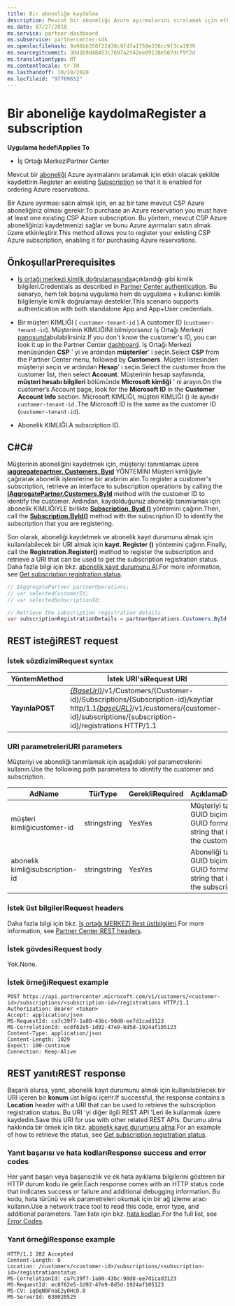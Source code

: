 ```yaml
---
title: Bir aboneliğe kaydolma
description: Mevcut bir aboneliği Azure ayırmalarını sıralamak için etkin olacak şekilde kaydettirin.
ms.date: 07/27/2018
ms.service: partner-dashboard
ms.subservice: partnercenter-sdk
ms.openlocfilehash: 9a96bb350f22430c9fd7a1759e336cc9f3ca1939
ms.sourcegitcommit: 30d1b9d48453c7697a2f42ee09138e507dcf9f2d
ms.translationtype: MT
ms.contentlocale: tr-TR
ms.lasthandoff: 10/19/2020
ms.locfileid: "97769652"
---
```

# <a name="register-a-subscription"></a><span data-ttu-id="9a987-103">Bir aboneliğe kaydolma</span><span class="sxs-lookup"><span data-stu-id="9a987-103">Register a subscription</span></span>

<span data-ttu-id="9a987-104">**Uygulama hedefi**</span><span class="sxs-lookup"><span data-stu-id="9a987-104">**Applies To**</span></span>

- <span data-ttu-id="9a987-105">İş Ortağı Merkezi</span><span class="sxs-lookup"><span data-stu-id="9a987-105">Partner Center</span></span>

<span data-ttu-id="9a987-106">Mevcut bir [aboneliği](subscription-resources.md) Azure ayırmalarını sıralamak için etkin olacak şekilde kaydettirin.</span><span class="sxs-lookup"><span data-stu-id="9a987-106">Register an existing [Subscription](subscription-resources.md) so that it is enabled for ordering Azure reservations.</span></span>

<span data-ttu-id="9a987-107">Bir Azure ayırması satın almak için, en az bir tane mevcut CSP Azure aboneliğiniz olması gerekir.</span><span class="sxs-lookup"><span data-stu-id="9a987-107">To purchase an Azure reservation you must have at least one existing CSP Azure subscription.</span></span> <span data-ttu-id="9a987-108">Bu yöntem, mevcut CSP Azure aboneliğinizi kaydetmenizi sağlar ve bunu Azure ayırmaları satın almak üzere etkinleştirir.</span><span class="sxs-lookup"><span data-stu-id="9a987-108">This method allows you to register your existing CSP Azure subscription, enabling it for purchasing Azure reservations.</span></span>

## <a name="prerequisites"></a><span data-ttu-id="9a987-109">Önkoşullar</span><span class="sxs-lookup"><span data-stu-id="9a987-109">Prerequisites</span></span>

- <span data-ttu-id="9a987-110">[Iş ortağı merkezi kimlik doğrulamasında](partner-center-authentication.md)açıklandığı gibi kimlik bilgileri.</span><span class="sxs-lookup"><span data-stu-id="9a987-110">Credentials as described in [Partner Center authentication](partner-center-authentication.md).</span></span> <span data-ttu-id="9a987-111">Bu senaryo, hem tek başına uygulama hem de uygulama + kullanıcı kimlik bilgileriyle kimlik doğrulamayı destekler.</span><span class="sxs-lookup"><span data-stu-id="9a987-111">This scenario supports authentication with both standalone App and App+User credentials.</span></span>

- <span data-ttu-id="9a987-112">Bir müşteri KIMLIĞI ( `customer-tenant-id` ).</span><span class="sxs-lookup"><span data-stu-id="9a987-112">A customer ID (`customer-tenant-id`).</span></span> <span data-ttu-id="9a987-113">Müşterinin KIMLIĞINI bilmiyorsanız Iş Ortağı Merkezi [panosunda](https://partner.microsoft.com/dashboard)bulabilirsiniz.</span><span class="sxs-lookup"><span data-stu-id="9a987-113">If you don't know the customer's ID, you can look it up in the Partner Center [dashboard](https://partner.microsoft.com/dashboard).</span></span> <span data-ttu-id="9a987-114">Iş Ortağı Merkezi menüsünden **CSP** ' yi ve ardından **müşteriler**' i seçin.</span><span class="sxs-lookup"><span data-stu-id="9a987-114">Select **CSP** from the Partner Center menu, followed by **Customers**.</span></span> <span data-ttu-id="9a987-115">Müşteri listesinden müşteriyi seçin ve ardından **Hesap**' ı seçin.</span><span class="sxs-lookup"><span data-stu-id="9a987-115">Select the customer from the customer list, then select **Account**.</span></span> <span data-ttu-id="9a987-116">Müşterinin hesap sayfasında, **müşteri hesabı bilgileri** bölümünde **Microsoft kimliği** ' ni arayın.</span><span class="sxs-lookup"><span data-stu-id="9a987-116">On the customer’s Account page, look for the **Microsoft ID** in the **Customer Account Info** section.</span></span> <span data-ttu-id="9a987-117">Microsoft KIMLIĞI, müşteri KIMLIĞI () ile aynıdır `customer-tenant-id` .</span><span class="sxs-lookup"><span data-stu-id="9a987-117">The Microsoft ID is the same as the customer ID  (`customer-tenant-id`).</span></span>

- <span data-ttu-id="9a987-118">Abonelik KIMLIĞI.</span><span class="sxs-lookup"><span data-stu-id="9a987-118">A subscription ID.</span></span>

## <a name="c"></a><span data-ttu-id="9a987-119">C\#</span><span class="sxs-lookup"><span data-stu-id="9a987-119">C\#</span></span>

<span data-ttu-id="9a987-120">Müşterinin aboneliğini kaydetmek için, müşteriyi tanımlamak üzere [**ıaggregatepartner. Customers. Byıd**](/dotnet/api/microsoft.store.partnercenter.customers.icustomercollection.byid) YÖNTEMINI Müşteri kimliğiyle çağırarak abonelik işlemlerine bir arabirim alın.</span><span class="sxs-lookup"><span data-stu-id="9a987-120">To register a customer's subscription, retrieve an interface to subscription operations by calling the [**IAggregatePartner.Customers.ById**](/dotnet/api/microsoft.store.partnercenter.customers.icustomercollection.byid) method with the customer ID to identify the customer.</span></span> <span data-ttu-id="9a987-121">Ardından, kaydolduğunuz aboneliği tanımlamak için abonelik KIMLIĞIYLE birlikte [**Subscription. Byıd ()**](/dotnet/api/microsoft.store.partnercenter.subscriptions.isubscriptioncollection.byid) yöntemini çağırın.</span><span class="sxs-lookup"><span data-stu-id="9a987-121">Then, call the [**Subscription.ById()**](/dotnet/api/microsoft.store.partnercenter.subscriptions.isubscriptioncollection.byid) method with the subscription ID to identify the subscription that you are registering.</span></span>

<span data-ttu-id="9a987-122">Son olarak, aboneliği kaydetmek ve abonelik kayıt durumunu almak için kullanılabilecek bir URI almak için **kayıt. Register ()** yöntemini çağırın.</span><span class="sxs-lookup"><span data-stu-id="9a987-122">Finally, call the **Registration.Register()** method to register the subscription and retrieve a URI that can be used to get the subscription registration status.</span></span> <span data-ttu-id="9a987-123">Daha fazla bilgi için bkz. [abonelik kayıt durumunu Al](get-subscription-registration-status.md).</span><span class="sxs-lookup"><span data-stu-id="9a987-123">For more information, see [Get subscription registration status](get-subscription-registration-status.md).</span></span>

``` csharp
// IAggregatePartner partnerOperations;
// var selectedCustomerId;
// var selectedSubscriptionId;

// Retrieve the subscription registration details.
var subscriptionRegistrationDetails = partnerOperations.Customers.ById(selectedCustomerId).Subscriptions.ById(selectedSubscriptionId).Registration.Register();
```

## <a name="rest-request"></a><span data-ttu-id="9a987-124">REST isteği</span><span class="sxs-lookup"><span data-stu-id="9a987-124">REST request</span></span>

### <a name="request-syntax"></a><span data-ttu-id="9a987-125">İstek sözdizimi</span><span class="sxs-lookup"><span data-stu-id="9a987-125">Request syntax</span></span>

| <span data-ttu-id="9a987-126">Yöntem</span><span class="sxs-lookup"><span data-stu-id="9a987-126">Method</span></span>    | <span data-ttu-id="9a987-127">İstek URI'si</span><span class="sxs-lookup"><span data-stu-id="9a987-127">Request URI</span></span>                                                                                                                        |
|-----------|------------------------------------------------------------------------------------------------------------------------------------|
| <span data-ttu-id="9a987-128">**Yayınla**</span><span class="sxs-lookup"><span data-stu-id="9a987-128">**POST**</span></span>  | <span data-ttu-id="9a987-129">[*{BaseUrl}*](partner-center-rest-urls.md)/v1/Customers/{Customer-id}/Subscriptions/{Subscription-id}/kayıtlar http/1.1</span><span class="sxs-lookup"><span data-stu-id="9a987-129">[*{baseURL}*](partner-center-rest-urls.md)/v1/customers/{customer-id}/subscriptions/{subscription-id}/registrations HTTP/1.1</span></span> |

### <a name="uri-parameters"></a><span data-ttu-id="9a987-130">URI parametreleri</span><span class="sxs-lookup"><span data-stu-id="9a987-130">URI parameters</span></span>

<span data-ttu-id="9a987-131">Müşteriyi ve aboneliği tanımlamak için aşağıdaki yol parametrelerini kullanın.</span><span class="sxs-lookup"><span data-stu-id="9a987-131">Use the following path parameters to identify the customer and subscription.</span></span>

| <span data-ttu-id="9a987-132">Ad</span><span class="sxs-lookup"><span data-stu-id="9a987-132">Name</span></span>                    | <span data-ttu-id="9a987-133">Tür</span><span class="sxs-lookup"><span data-stu-id="9a987-133">Type</span></span>       | <span data-ttu-id="9a987-134">Gerekli</span><span class="sxs-lookup"><span data-stu-id="9a987-134">Required</span></span> | <span data-ttu-id="9a987-135">Açıklama</span><span class="sxs-lookup"><span data-stu-id="9a987-135">Description</span></span>                                                   |
|-------------------------|------------|----------|---------------------------------------------------------------|
| <span data-ttu-id="9a987-136">müşteri kimliği</span><span class="sxs-lookup"><span data-stu-id="9a987-136">customer-id</span></span>             | <span data-ttu-id="9a987-137">string</span><span class="sxs-lookup"><span data-stu-id="9a987-137">string</span></span>     | <span data-ttu-id="9a987-138">Yes</span><span class="sxs-lookup"><span data-stu-id="9a987-138">Yes</span></span>      | <span data-ttu-id="9a987-139">Müşteriyi tanımlayan GUID biçimli dize.</span><span class="sxs-lookup"><span data-stu-id="9a987-139">A GUID formatted string that identifies the customer.</span></span>         |
| <span data-ttu-id="9a987-140">abonelik kimliği</span><span class="sxs-lookup"><span data-stu-id="9a987-140">subscription-id</span></span>         | <span data-ttu-id="9a987-141">string</span><span class="sxs-lookup"><span data-stu-id="9a987-141">string</span></span>     | <span data-ttu-id="9a987-142">Yes</span><span class="sxs-lookup"><span data-stu-id="9a987-142">Yes</span></span>      | <span data-ttu-id="9a987-143">Aboneliği tanımlayan GUID biçimli dize.</span><span class="sxs-lookup"><span data-stu-id="9a987-143">A GUID formatted string that identifies the subscription.</span></span>     |

### <a name="request-headers"></a><span data-ttu-id="9a987-144">İstek üst bilgileri</span><span class="sxs-lookup"><span data-stu-id="9a987-144">Request headers</span></span>

<span data-ttu-id="9a987-145">Daha fazla bilgi için bkz. [Iş ortağı MERKEZI Rest üstbilgileri](headers.md).</span><span class="sxs-lookup"><span data-stu-id="9a987-145">For more information, see [Partner Center REST headers](headers.md).</span></span>

### <a name="request-body"></a><span data-ttu-id="9a987-146">İstek gövdesi</span><span class="sxs-lookup"><span data-stu-id="9a987-146">Request body</span></span>

<span data-ttu-id="9a987-147">Yok.</span><span class="sxs-lookup"><span data-stu-id="9a987-147">None.</span></span>

### <a name="request-example"></a><span data-ttu-id="9a987-148">İstek örneği</span><span class="sxs-lookup"><span data-stu-id="9a987-148">Request example</span></span>

```http
POST https://api.partnercenter.microsoft.com/v1/customers/<customer-id>/subscriptions/<subscription-id>/registrations HTTP/1.1
Authorization: Bearer <token>
Accept: application/json
MS-RequestId: ca7c39f7-1a80-43bc-90d8-ee7d1cad3123
MS-CorrelationId: ec8f62e5-1d92-47e9-8d5d-1924af105123
Content-Type: application/json
Content-Length: 1029
Expect: 100-continue
Connection: Keep-Alive
```

## <a name="rest-response"></a><span data-ttu-id="9a987-149">REST yanıtı</span><span class="sxs-lookup"><span data-stu-id="9a987-149">REST response</span></span>

<span data-ttu-id="9a987-150">Başarılı olursa, yanıt, abonelik kayıt durumunu almak için kullanılabilecek bir URI içeren bir **konum** üst bilgisi içerir.</span><span class="sxs-lookup"><span data-stu-id="9a987-150">If successful, the response contains a **Location** header with a URI that can be used to retrieve the subscription registration status.</span></span> <span data-ttu-id="9a987-151">Bu URI 'yi diğer ilgili REST API 'Leri ile kullanmak üzere kaydedin.</span><span class="sxs-lookup"><span data-stu-id="9a987-151">Save this URI for use with other related REST APIs.</span></span> <span data-ttu-id="9a987-152">Durumu alma hakkında bir örnek için bkz. [abonelik kayıt durumunu alma](get-subscription-registration-status.md).</span><span class="sxs-lookup"><span data-stu-id="9a987-152">For an example of how to retrieve the status, see [Get subscription registration status](get-subscription-registration-status.md).</span></span>

### <a name="response-success-and-error-codes"></a><span data-ttu-id="9a987-153">Yanıt başarısı ve hata kodları</span><span class="sxs-lookup"><span data-stu-id="9a987-153">Response success and error codes</span></span>

<span data-ttu-id="9a987-154">Her yanıt başarı veya başarısızlık ve ek hata ayıklama bilgilerini gösteren bir HTTP durum kodu ile gelir.</span><span class="sxs-lookup"><span data-stu-id="9a987-154">Each response comes with an HTTP status code that indicates success or failure and additional debugging information.</span></span> <span data-ttu-id="9a987-155">Bu kodu, hata türünü ve ek parametreleri okumak için bir ağ izleme aracı kullanın.</span><span class="sxs-lookup"><span data-stu-id="9a987-155">Use a network trace tool to read this code, error type, and additional parameters.</span></span> <span data-ttu-id="9a987-156">Tam liste için bkz. [hata kodları](error-codes.md).</span><span class="sxs-lookup"><span data-stu-id="9a987-156">For the full list, see [Error Codes](error-codes.md).</span></span>

### <a name="response-example"></a><span data-ttu-id="9a987-157">Yanıt örneği</span><span class="sxs-lookup"><span data-stu-id="9a987-157">Response example</span></span>

```http
HTTP/1.1 202 Accepted
Content-Length: 0
Location: /customers/<customer-id>/subscriptions/<subscription-id>/registrationstatus
MS-CorrelationId: ca7c39f7-1a80-43bc-90d8-ee7d1cad3123
MS-RequestId: ec8f62e5-1d92-47e9-8d5d-1924af105123
MS-CV: iqOqN0FnaE2y0HcD.0
MS-ServerId: 030020525
```
